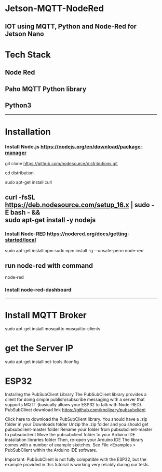 # Jetson-MQTT-NodeRed
IOT using MQTT, Python and Node-Red for Jetson Nano
-----------------------------------------------------
# Tech Stack
## Node Red
## Paho MQTT Python library
## Python3
-------------------------------------------------------
# Installation
### Install Node.js https://nodejs.org/en/download/package-manager
git clone https://github.com/nodesource/distributions.git

cd distribution

sudo apt-get install curl

curl -fsSL https://deb.nodesource.com/setup_16.x | sudo -E bash - &&\
sudo apt-get install -y nodejs
---------------------------------------------------------------------------------
### Install Node-RED https://nodered.org/docs/getting-started/local
sudo apt-get install npm
sudo npm install -g --unsafe-perm node-red
## run node-red with command
node-red

### Install node-red-dashboard
--------------------------------------------------------------------
# Install MQTT Broker
sudo apt-get install mosquitto mosquitto-clients

# get the Server IP
sudo apt-get install net-tools
ifconfig

# ESP32
Installing the PubSubClient Library
The PubSubClient library provides a client for doing simple publish/subscribe messaging with a server that supports MQTT (basically allows your ESP32 to talk with Node-RED).
PubSubClinet download link https://github.com/knolleary/pubsubclient

Click here to download the PubSubClient library. You should have a .zip folder in your Downloads folder
Unzip the .zip folder and you should get pubsubclient-master folder
Rename your folder from pubsubclient-master to pubsubclient
Move the pubsubclient folder to your Arduino IDE installation libraries folder
Then, re-open your Arduino IDE
The library comes with a number of example sketches. See File >Examples > PubSubClient within the Arduino IDE software.

Important: PubSubClient is not fully compatible with the ESP32, but the example provided in this tutorial is working very reliably during our tests.


